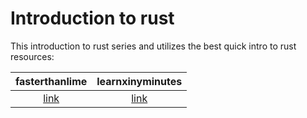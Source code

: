 # Introduction to rust

This introduction to rust series and utilizes the best quick intro to rust resources:

| fasterthanlime    | learnxinyminutes  |
| :-:               | :-:               |  
| [link](https://fasterthanli.me/articles/a-half-hour-to-learn-rust) | [link](https://learnxinyminutes.com/rust/) | 
